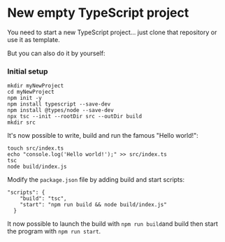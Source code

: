 # New empty TypeScript project
You need to start a new TypeScript project... just clone that repository or use it as template.

But you can also do it by yourself:

### Initial setup

```
mkdir myNewProject
cd myNewProject
npm init -y
npm install typescript --save-dev
npm install @types/node --save-dev
npx tsc --init --rootDir src --outDir build
mkdir src
```

It's now possible to write, build and run the famous "Hello world!":

```
touch src/index.ts
echo "console.log('Hello world!');" >> src/index.ts
tsc
node build/index.js
```

Modify the `package.json` file by adding build and start scripts:

```
"scripts": {
    "build": "tsc",
    "start": "npm run build && node build/index.js"
  }
```

It now possible to launch the build with `npm run build`and build then start the program with `npm run start`.